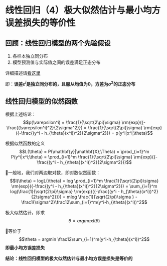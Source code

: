 # 线性回归（4）极大似然估计与最小均方误差损失的等价性

## 回顾：线性回归模型的两个先验假设

1. 各样本独立同分布
2. 模型预测值与实际值之间的误差满足正态分布

详细描述请[看这里](LinearRegression_Tutorial_3.md)

即：**误差$\varepsilon^i$是独立同分布的，且服从均值为0，方差为$\sigma^2$的正态分布**

## 线性回归模型的似然函数

根据上述结论：
$$p(\varepsilon^i) = \frac{1}{\sqrt{2\pi}\sigma} \rm{exp}({-\frac{(\varepsilon^i)^2}{2\sigma^2}}) 
= \frac{1}{\sqrt{2\pi}\sigma} \rm{exp}({-\frac{(y^i - h_{\theta}(x^i))^2}{2\sigma^2}})
= p(y^i|x^i;\theta)$$

根据似然函数的定义
$$L(\theta) = P(\mathbf{y}|\mathbf{X};\Theta) 
= \prod_{i=1}^m P(y^i|x^i;\theta) = \prod_{i=1}^m \frac{1}{\sqrt{2\pi}\sigma} \rm{exp}({-\frac{(y^i - h_{\theta}(x^i))^2}{2\sigma^2}})$$

一般地，我们对两边取对数，即对数似然函数：
$$l(\theta) = logL(\theta) 
= log \prod_{i=1}^m \frac{1}{\sqrt{2\pi}\sigma} \rm{exp}({-\frac{(y^i - h_{\theta}(x^i))^2}{2\sigma^2}})
= \sum_{i=1}^m log(\frac{1}{\sqrt{2\pi}\sigma} \rm{exp}({-\frac{(y^i - h_{\theta}(x^i))^2}{2\sigma^2}})) = mlog \frac{1}{\sqrt{2\pi}\sigma } - \frac1{\sigma^2}\frac12\sum_{i=1}^m(y^i-h_{\theta}(x^i))^2$$

极大似然估计，即求
$$\theta = argmaxl(\theta)$$

等价于
$$\theta = argmin \frac12\sum_{i=1}^m(y^i-h_{\theta}(x^i))^2$$
**即最小均方误差损失**

**结论：线性回归模型的极大似然估计与最小均方误差损失是等价的**
